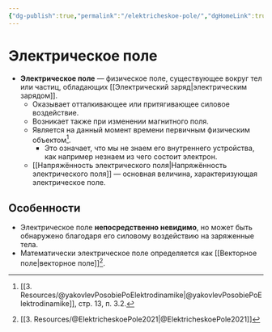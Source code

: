 ```yaml
---
{"dg-publish":true,"permalink":"/elektricheskoe-pole/","dgHomeLink":true,"dgPassFrontmatter":false,"dgShowLocalGraph":true,"dgShowBacklinks":true}
---
```



# Электрическое поле

- **Электрическое поле** — физическое поле, cуществующее вокруг тел или частиц, обладающих [[Электрический заряд|электрическим зарядом]]. 
	- Оказывает отталкивающее или притягивающее силовое воздействие. 
	- Возникает также при изменении магнитного поля. 
	- Является на данный момент времени первичным физическим объектом[^1]. 
		- Это означает, что мы не знаем его внутреннего устройства, как например незнаем из чего состоит электрон.
	- [[Напряжённость электрического поля|Напряжённость электрического поля]] — основная величина, характеризующая электрическое поле.

## Особенности

- Электрическое поле **непосредственно невидимо**, но может быть обнаружено благодаря его силовому воздействию на заряженные тела.
- Математически электрическое поле определяется как [[Векторное поле|векторное поле]][^2]. 

[^1]: [[3. Resources/@yakovlevPosobiePoElektrodinamike|@yakovlevPosobiePoElektrodinamike]], стр. 13, п. 3.2.
[^2]: [[3. Resources/@ElektricheskoePole2021|@ElektricheskoePole2021]]